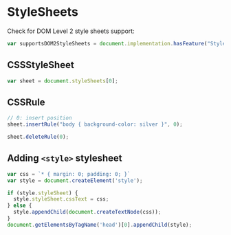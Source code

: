 # StyleSheets

Check for DOM Level 2 style sheets support:
```js
var supportsDOM2StyleSheets = document.implementation.hasFeature("StyleSheets", "2.0");
```

## CSSStyleSheet
```js
var sheet = document.styleSheets[0];
```

## CSSRule
```js
// 0: insert position
sheet.insertRule("body { background-color: silver }", 0);

sheet.deleteRule(0);
```

## Adding `<style>` stylesheet
```js
var css = `* { margin: 0; padding: 0; }`
var style = document.createElement('style');

if (style.styleSheet) {
  style.styleSheet.cssText = css;
} else {
  style.appendChild(document.createTextNode(css));
}
document.getElementsByTagName('head')[0].appendChild(style);
```
